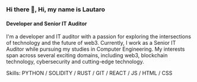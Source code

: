 ### Hi there 👋, Hi, my name is **Lautaro**
#### Developer and Senior IT Auditor


I'm a developer and IT auditor with a passion for exploring the intersections of technology and the future of web3. Currently, I work as a Senior IT Auditor while pursuing my studies in Computer Engineering. My interests span across several exciting domains, including web3, blockchain technology, cybersecurity and cutting-edge technology.

Skills: PYTHON / SOLIDITY / RUST / GIT / REACT / JS / HTML / CSS





